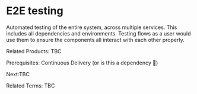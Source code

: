 # E2E testing

Automated testing of the entire system, across multiple services. This includes all dependencies and environments.  Testing flows as a user would use them to ensure the components all interact with each other properly.

Related Products: TBC

Prerequisites: Continuous Delivery (or is this a dependency 🤔)

Next:TBC

Related Terms: TBC
